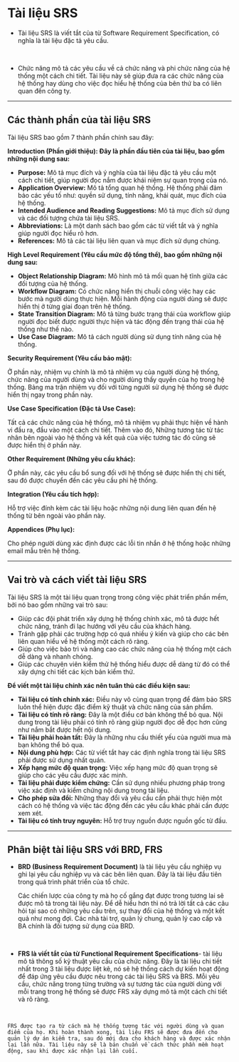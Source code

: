 # Tài liệu SRS

- Tài liệu SRS là viết tắt của từ Software Requirement Specification, có nghĩa là tài liệu đặc tả yêu cầu.
</br>

- Chức năng mô tả các yêu cầu về cả chức năng và phi chức năng của hệ thống một cách chi tiết. Tài liệu này sẽ giúp đưa ra các chức năng của hệ thống hay dùng cho việc đọc hiểu hệ thống của bên thứ ba có liên quan đến công ty.

***

## Các thành phần của tài liệu SRS

Tài liệu SRS bao gồm 7 thành phần chính sau đây:

**Introduction (Phần giới thiệu): Đây là phần đầu tiên của tài liệu, bao gồm những nội dung sau:**

- **Purpose:** Mô tả mục đích và ý nghĩa của tài liệu đặc tả yêu cầu một cách chi tiết, giúp người đọc nắm được khái niệm sự quan trọng của nó.
- **Application Overview:** Mô tả tổng quan hệ thống. Hệ thống phải đảm bảo các yếu tố như: quyền sử dụng, tính năng, khái quát, mục đích của hệ thống.
- **Intended Audience and Reading Suggestions:** Mô tả mục đích sử dụng và các đối tượng chứa tài liệu SRS.
- **Abbreviations:** Là một danh sách bao gồm các từ viết tắt và ý nghĩa giúp người đọc hiểu rõ hơn.
- **References:** Mô tả các tài liệu liên quan và mục đích sử dụng chúng.

**High Level Requirement (Yêu cầu mức độ tổng thể), bao gồm những nội dung sau:**

- **Object Relationship Diagram:** Mô hình mô tả mối quan hệ tĩnh giữa các đối tượng của hệ thống.
- **Workflow Diagram:** Có chức năng hiển thị chuỗi công việc hay các bước mà người dùng thực hiện. Mỗi hành động của người dùng sẽ được hiển thị ở từng giai đoạn trên hệ thống.
- **State Transition Diagram:** Mô tả từng bước trạng thái của workflow giúp người đọc biết được người thực hiện và tác động đến trạng thái của hệ thống như thế nào.
- **Use Case Diagram:** Mô tả cách người dùng sử dụng tính năng của hệ thống.

**Security Requirement (Yêu cầu bảo mật):**

Ở phần này, nhiệm vụ chính là mô tả nhiệm vụ của người dùng hệ thống, chức năng của người dùng và cho người dùng thấy quyền của họ trong hệ thống. Bảng ma trận nhiệm vụ đối với từng người sử dụng hệ thống sẽ được hiển thị ngay trong phần này.

**Use Case Specification (Đặc tả Use Case):**

Tất cả các chức năng của hệ thống, mô tả nhiệm vụ phải thực hiện về hành vi đầu ra, đầu vào một cách chi tiết. Thêm vào đó, Những tương tác từ tác nhân bên ngoài vào hệ thống và kết quả của việc tương tác đó cũng sẽ được hiển thị ở phần này.

**Other Requirement (Những yêu cầu khác):**

Ở phần này, các yêu cầu bổ sung đối với hệ thống sẽ được hiển thị chi tiết, sau đó được chuyển đến các yêu cầu phi hệ thống.

**Integration (Yêu cầu tích hợp):**

Hỗ trợ việc đính kèm các tài liệu hoặc những nội dung liên quan đến hệ thống từ bên ngoài vào phần này.

**Appendices (Phụ lục):**

Cho phép người dùng xác định được các lỗi tin nhắn ở hệ thống hoặc những email mẫu trên hệ thống.

***

## Vai trò và cách viết tài liệu SRS

Tài liệu SRS là một tài liệu quan trọng trong công việc phát triển phần mềm, bởi nó bao gồm những vai trò sau:

- Giúp các đội phát triển xây dựng hệ thống chính xác, mô tả được hết chức năng, tránh đi lạc hướng với yêu cầu của khách hàng.
- Tránh gặp phải các trường hợp có quá nhiều ý kiến và giúp cho các bên liên quan hiểu về hệ thống một cách rõ ràng.
- Giúp cho việc bảo trì và nâng cao các chức năng của hệ thống một cách dễ dàng và nhanh chóng.
- Giúp các chuyên viên kiểm thử hệ thống hiểu được dễ dàng từ đó có thể xây dựng chi tiết các kịch bản kiểm thử.



**Để viết một tài liệu chính xác nên tuân thủ các điều kiện sau:**

- **Tài liệu có tính chính xác:** Điều này vô cùng quan trọng để đảm bảo SRS luôn thể hiện được đặc điểm kỹ thuật và chức năng của sản phẩm.
- **Tài liệu có tính rõ ràng:** Đây là một điều cơ bản không thể bỏ qua. Nội dung trong tài liệu phải có tính rõ ràng giúp người đọc dễ đọc hơn cũng như nắm bắt được hết nội dung.
- **Tài liệu phải hoàn tất:** Đây là những nhu cầu thiết yếu của người mua mà bạn không thể bỏ qua.
- **Nội dung phù hợp:** Các từ viết tắt hay các định nghĩa trong tài liệu SRS phải được sử dụng nhất quán.
- **Xếp hạng mức độ quan trọng:** Việc xếp hạng mức độ quan trọng sẽ giúp cho các yêu cầu được xác minh.
- **Tài liệu phải được kiểm chứng:** Cần sử dụng nhiều phương pháp trong việc xác định và kiểm chứng nội dung trong tài liệu.
- **Cho phép sửa đổi:** Những thay đổi và yêu cầu cần phải thực hiện một cách có hệ thống và việc tác động đến các yêu cầu khác phải cần được xem xét.
- **Tài liệu có tính truy nguyên:** Hỗ trợ truy nguồn được nguồn gốc từ đầu.

***

## Phân biệt tài liệu SRS với BRD, FRS

  - **BRD (Business Requirement Document)** là tài liệu yêu cầu nghiệp vụ ghi lại yêu cầu nghiệp vụ và các bên liên quan. Đây là tài liệu đầu tiên trong quá trình phát triển của tổ chức.


    Các chiến lược của công ty mà họ cố gắng đạt được trong tương lai sẽ được mô tả trong tài liệu này. Để dễ hiểu hơn thì nó trả lời tất cả các câu hỏi tại sao có những yêu cầu trên, sự thay đổi của hệ thống và một kết quả như mong đợi. Các nhà tài trợ, quản lý chung, quản lý cao cấp và BA chính là đối tượng sử dụng của BRD.
</br>

- **FRS là viết tắt của từ Functional Requirement Specifications**- tài liệu mô tả thông số kỹ thuật yêu cầu của chức năng. Đây là tài liệu chi tiết nhất trong 3 tài liệu được liệt kê, nó sẽ hệ thống cách dự kiến hoạt động để đáp ứng yêu cầu được nêu trong các tài liệu SRS và BRS. Mỗi yêu cầu, chức năng trong từng trường và sự tương tác của người dùng với mỗi trang trong hệ thống sẽ được FRS xây dựng mô tả một cách chi tiết và rõ ràng.
</br>

    FRS được tạo ra từ cách mà hệ thống tương tác với người dùng và quan điểm của họ. Khi hoàn thành xong, tài liệu FRS sẽ được đưa đến cho quản lý dự án kiểm tra, sau đó mới đưa cho khách hàng và được xác nhận lại lần nữa. Tài liệu này sẽ là bản chuẩn về cách thức phần mềm hoạt động, sau khi được xác nhận lại lần cuối.
